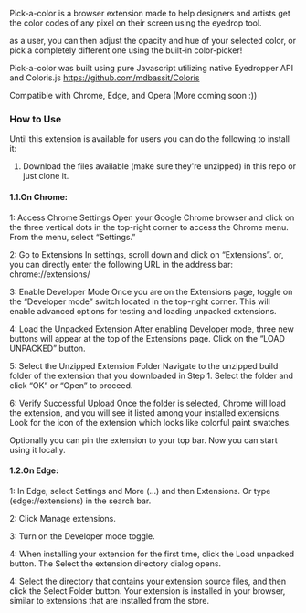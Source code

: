 
Pick-a-color is a browser extension made to help designers and artists get the color codes of any
pixel on their screen using the eyedrop tool.

as a user, you can then adjust the opacity and hue of your selected color, or pick a completely different one
using the built-in color-picker!

Pick-a-color was built using pure Javascript utilizing native Eyedropper API and Coloris.js
https://github.com/mdbassit/Coloris

Compatible with Chrome, Edge, and Opera (More coming soon :))

<h3>How to Use</h3>

Until this extension is available for users you can do the following to install it:

1. Download the files available (make sure they're unzipped) in this repo or just clone it.

<h4>1.1.On Chrome:</h4>

  1: Access Chrome Settings
  Open your Google Chrome browser and click on the three vertical dots in the top-right corner 
  to access the Chrome menu. 
  From the menu, select “Settings.”

  2: Go to Extensions
  In settings, scroll down and click on “Extensions”. or, you can directly enter the 
  following URL in the address bar: chrome://extensions/
  
  3: Enable Developer Mode
  Once you are on the Extensions page, toggle on the “Developer mode” switch located in the top-right corner.
  This will enable advanced options for testing and loading unpacked extensions.
  
  4: Load the Unpacked Extension
  After enabling Developer mode, three new buttons will appear at the top of the Extensions page.
  Click on the “LOAD UNPACKED” button.

  5: Select the Unzipped Extension Folder
   Navigate to the unzipped build folder of the extension that you downloaded in Step 1. 
   Select the folder and click “OK” or “Open” to proceed.

 6: Verify Successful Upload
  Once the folder is selected, Chrome will load the extension, and you will see it listed among your installed extensions.
  Look for the icon of the extension which looks like colorful paint swatches.

  Optionally you can pin the extension to your top bar. Now you can start using it locally.

<h4>1.2.On Edge:</h4>

   1: In Edge, select Settings and More (...) and then Extensions. Or type (edge://extensions)     in the search bar.
   
   2: Click Manage extensions.
   
   3: Turn on the Developer mode toggle.
   
   4: When installing your extension for the first time, 
   click the Load unpacked button. The Select the extension directory dialog opens.
   
   4: Select the directory that contains your extension source files, and then click the Select    Folder button. Your extension is installed in your browser, 
   similar to extensions that are installed from the store.
   








